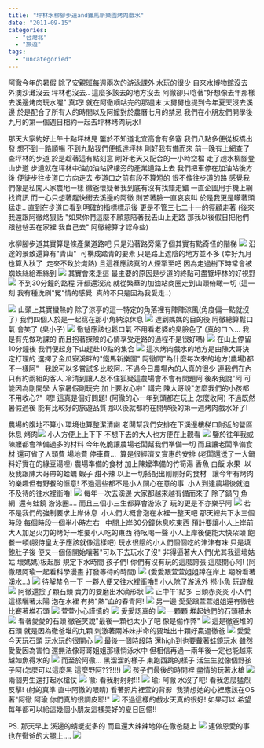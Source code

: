 ```yaml
---
title: "坪林水柳腳步道and鐵馬新樂園烤肉戲水"
date: "2011-09-15"
categories: 
  - "台灣北"
  - "旅遊"
tags: 
  - "uncategoried"
---
```


阿徹今年的暑假 除了安親班每週兩次的游泳課外 水玩的很少 自來水博物館沒去 外澳沙灘沒去 坪林也沒去.. 這麼多該去的地方沒去 阿徹卻只唸著"好想像去年那樣去溪邊烤肉玩水喔" 真巧! 就在阿徹嘀咕完的那週末 大舅舅也提到今年夏天沒去溪邊 於是配合了所有人的時間以及阿嬤對於農曆七月的禁忌 我們在小朋友們開學後 九月的第一個週日相約一起去坪林烤肉玩水!

那天大家約好上午十點坪林見 鑒於不知道北宜高會有多塞 我們八點多便從板橋出發 想不到一路順暢 不到九點我們便抵達坪林 剛好我有備而來 前一晚有上網查了查坪林的步道 於是趁著這有點刻意 剛好老天又配合的一小時空檔 走了趟水柳腳登山步道 步道就在坪林中油加油站牌樓旁的產業道路上去 我們把車停在加油站後方後 便徒步往步道口方向走去 步道口之前有段不算短的 很不像往步道的路 感覺我們像是私闖人家農地一樣 徹爸懷疑著我到底有沒有找錯走錯 一直企圖用手機上網找資訊 而一心只想著趕快衝去溪邊的阿徹 則苦著臉一直哀哀叫 於是我更是矇著頭猛走.. 直到在步道口看到明確的指標標示後 更是不管三七二十一的徑顧走著 (後來我還跟阿徹烙狠話 "如果你們這麼不願意陪著我去山上走路 那我以後假日把他們跟爸爸丟在家裡 我自己去" 阿徹總算才認命些)

水柳腳步道其實算是條產業道路吧 只是沿著路旁築了個其實有點奇怪的階梯 ![](images/6118860742_959ac03d73.jpg) 沿途的景致還算有"青山"  可構成踏青的要素 只是路上遮陰的地方並不多 (幸好九月也算入秋了  走來不致於熾熱) 且這裡應該真的人煙罕至吧 因為走過樹下時常會被蜘蛛絲給牽絲到 ![](images/6118316423_0ffbd098ae.jpg) 其實會來走這 最主要的原因是步道的終點可盡覽坪林的好視野 ![](images/6118860562_6bc7950086.jpg) 不到30分鐘的路程 汗都還沒流 就從繁華的加油站商圈走到山頭俯瞰一切 (這一刻 我有種洗刷"冤"情的感覺  真的不只是因為我愛走..)

![](images/6118315993_d599629159.jpg) 山頭上其實蠻熱的 除了涼亭的這一特定的角落裡有陣陣涼風(角度偏一點就沒了) 我們四個人於是一起窩在那小角納涼休息 ![](images/6118315285_db9f0ded9f.jpg) 達到媽媽的目的後 阿徹總算鬆口氣 會笑了 (臭小子) ![](images/6118859552_b659063441.jpg) 徹爸應該也鬆口氣 不用看老婆的臭臉色了 (真的ㄇㄟ... 我是有先做功課的 而且抱著探險的心情享受走路的過程不是很好嗎) ![](images/6118859338_92058393fd.jpg) 在山上停留10分鐘後 我們便起身下山趕赴10點的集合 ![](images/6118859102_2bed85cd8b.jpg) 這次烤肉戲水的地方是由陳大哥決定打理的 選擇了金瓜寮溪畔的"鐵馬新樂園" 阿徹問"為什麼每次來的地方(農場)都不一樣阿"   我說可以多嘗試多比較阿.. 不過今日農場內的人真的很少 連我們在內只有約兩組的客人 冷清到讓人忍不住狐疑這農場會不會有問題阿 後來我說"阿 可能因為剛開學 大家暑假剛玩完 加上要收心啦" 講完 陳大哥說"怎麼我們的小孩都不用收心?"  嗯! 這真是個好問題! (阿徹的心一年到頭都在玩上 怎麼收阿) 不過既然暑假過後 能有比較好的旅遊品質 那以後就都約在開學後的第一週烤肉戲水好了!

農場的腹地不算小 環境也算整潔清幽 老闆幫我們安排在下溪邊樓梯口附近的營區休息 烤肉![](images/6118312601_62a42c5ceb.jpg) 小人方便上上下下 不想下去的大人也方便在上觀看 ![](images/6118857708_2345c1e0d6.jpg) 鑒於往年我或陳嬤都會準備過多的材料 今年乾脆讓農場老闆幫我們準備一切 而且讓老闆準備食材 還可省了人頭費 場地費 停車費...  算是很經濟又實惠的安排 (老闆還送了一大鍋料好實在的綠豆湯哩) 農場準備的食材 加上陳嬤準備的竹筍湯 香魚 白飯 水果  以及我跟陳大哥帶的蛤蠣 蝦子 甜不辣 以上一切搭配出剛剛好的食材   讓今年有烤肉的樂趣但有野餐的愜意! 不過這些都不是小人關心在意的事  小人到達農場後就迫不及待的往水裡衝嚕! ![](images/6118857406_cbf3ff2740.jpg) 每年一次去溪邊 大家都越來越有備而來了 除了鍋勺 魚網  還有蛙鏡 游泳圈.... 而且三個小三生都算會游泳了 玩的更是不亦樂乎阿 ![](images/6118857294_3871bbbe7b.jpg) 若不是我們的強制要求上岸休息  小人們大概會泡在水裡一整天吧 那天總共下水三個時段 每個時段一個半小時左右   中間上岸30分鐘休息吃東西 預計要讓小人上岸前 大人加足火力的烤好一堆要小人吃的東西 待吆喝一聲 小人上岸後便能大快朵頤 飽餐一頓(服侍皇太子應該就像這樣吧) 玩水很餓的小人們個個吃的津津有味 只是填飽肚子後 便又一個個開始嚷著"可以下去玩水了沒" 非得逼著大人們(尤其我這壞姑姑 壞媽媽)板起臉 規定下水時間 孩子們! 你們有沒有玩的這麼誇張 這麼開心阿! (阿徹跟阿瑜一起看科學漫畫 打發等待的時間) ![](images/6118313547_d220e27a48.jpg) (愛愛跟萱萱姐姐蹲在岸上 期盼看著溪水...) ![](images/6118857840_5947c3948d.jpg) 待解禁令一下 一夥人便又往水裡衝嚕!! 小人除了游泳外 撈小魚 玩遊戲 ![](images/6118856676_60423925cd.jpg) 阿徹還撿了顆石頭 賣力的要磨出水滴形狀 ![](images/6118855562_22d68294a0.jpg) 正中午1點多 日頭赤炎炎 小人們這樣曬著太陽 泡在水裡 有夠"熱"血的春青阿! ![](images/6118310783_63bbbd078e.jpg) 另一邊 愛愛跟萱萱姐姐還有徹爸比賽著堆石頭 ![](images/6118856338_927aaaeba5.jpg) 萱萱小心謹慎的 ![](images/6118856106_68e310db03.jpg) 愛愛認真的 ![](images/6118311473_f688180720.jpg) 一顆顆 堆起她們的石頭積木 ![](images/6118854640_aca0fc839b.jpg) 看著愛愛的石頭 徹爸笑說"最後一顆也太小了吧 像是偷作弊" ![](images/6118310369_6ba2dd25ce.jpg) 這是徹爸堆的石頭 就是因為徹爸堆的九顆 刺激著兩姊妹拼命的要堆出十顆好贏過徹爸 ![](images/6118311121_1d80dd96e1.jpg) 愛愛今天玩石頭 玩水玩的很開心 ![](images/6118854784_a6b4438c6b.jpg) 最後一個時段時 還high到也要戴著蛙鏡玩水 雖然愛愛因為害怕 還無法像哥哥姐姐那樣惝泳水中 但相信再過一兩年後一定也能越來越如魚得水的 ![](images/6118310021_1db99aa1f4.jpg) 而至於阿徹... 黑溜溜的樣子 東跑西跳的樣子 活生生就像個野孩子阿(怎麼可以這麼黑 這麼野阿???!!!) ![](images/6118309865_fe4f767038.jpg) 孩子們最後的時間裡 盡情的玩著水槍 ![](images/6118309561_67e5aa8837.jpg) 兩個男生還打起水槍仗 ![](images/6118309001_7587d5293f.jpg) 徹: 看我射射射!!! ![](images/6118309271_9ea463f6b1.jpg) 瑜: 阿徹 水沒了吧! 看我怎麼猛烈反擊! (射的真準 直中阿徹的眼睛) 看著照片裡萱的背影  我猜想她的心裡應該在OS著"阿徹 阿瑜 你們真的很調皮耶!" ![](images/6118853526_89993ea927.jpg) 不過這樣的戲水天真的很好! 如果可以 希望每年都可以給這幾個小朋友這樣美好的夏日回憶!!

PS. 那天早上 溪邊的蜻蜓挺多的 而且還大辣辣地停在徹爸腿上 ![](images/6118312335_c0c980fd7a.jpg) 連做恩愛的事也在徹爸的大腿上.... ![](images/6118856964_79bd4c151c.jpg)
